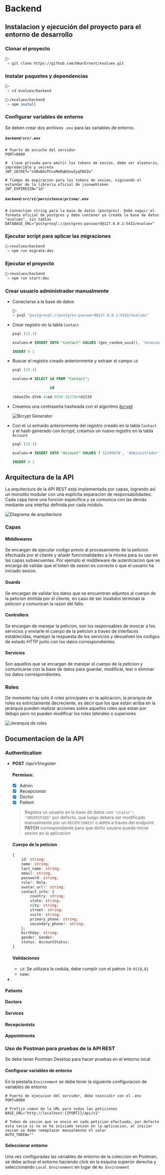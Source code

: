 # Backend

## Instalacion y ejecución del proyecto para el entorno de desarrollo

### Clonar el proyecto

```bash
📁~ 
 > git clone https://github.com/OmarErnest/evaluex.git
```
### Instalar paquetes y dependencias

```bash
📁~ 
 > cd evaluex/backend

📁~/evaluex/backend
 > npm install
```

### Configurar variables de entorno

Se deben crear dos archivos `.env` para las variables de entorno.

<h5 a><strong><code>backend/src/.env</code></strong></h5>

```shell
# Puerto de escucha del servidor
PORT=8080

#  Llave privada para emitir los tokens de sesion, debe ser aleatorio, impredecible y secreto
JWT_SECRET="sVBxB4cPCnvMeRqKUnwZyqFBGZo"

# Tiempo de expiracion para los tokens de sesion, siguiendo el estandar de la libreria oficial de jsonwebtoken
JWT_EXPIRESIN="1d"
```
<h5 a><strong><code>backend/src/v1/persistence/prisma/.env</code></strong></h5>

```shell
# Connection string para la base de datos (postgres). Debe seguir el formato oficial de postgres y debe contener ya creada la base de datos "evaluex", sin tablas
DATABASE_URL="postgresql://postgres:password@127.0.0.1:5432/evaluex"
```

### Ejecutar script para aplicar las migraciones

```bash
📁~/evaluex/backend
 > npm run migrate:dev
```
### Ejecutar el proyecto

```bash
📁~/evaluex/backend
 > npm run start:dev
```
### Crear usuario administrador manualmente

- Conectarse a la base de datos

	```bash
	📁~
	> psql "postgresql://postgres:password@127.0.0.1:5432/evaluex"
	```
- Crear registro en la tabla `Contact`

	```SQL
	psql (15.3)

	evaluex=# INSERT INTO "Contact" VALUES (gen_random_uuid(), 'Venezuela', 'Miranda', 'Caracas', 'Av. Principal', 'ABC-123', '+584120000000');

	INSERT 0 1
	```

- Buscar el registro creado anteriormente y extraer el campo `id` 
	
	```SQL
	psql (15.3)

	evaluex=# SELECT id FROM "Contact";

                 	 id
	--------------------------------------
 	cb6ee25e-d7e6-41ed-8936-25279e4d2119

	```

- Creamos una contraseña hasheada con el algoritmo *[bcrypt](https://bcrypt-generator.com/)*

	![Bcrypt Generator](https://i.imgur.com/HZM1vxN.png)

- Con el `id` extraido anteriormente del registro creado en la tabla `Contact` y el hash generado con *bcrypt*, creamos un nuevo registro en la tabla `Account`

	```SQL
	psql (15.3)

	evaluex=# INSERT INTO "Account" VALUES ('12345678', 'Administrador', 'Principal', 'admin@no-reply.com', '$2a$12$9FeJ7AV1nTZRZxwUWZp1Z.HvejTRHztL7UqGVVPkrty8G9EexSyTS', 'ADMIN', 'https://i.imgur.com/Zs3EoeR.png', 'cb6ee25e-d7e6-41ed-8936-25279e4d2119', '2000-01-01', 'M', now(), 'VERIFIED');

	INSERT 0 1
	```

## Arquitectura de la API

La arquitectura de la API REST está implementada por capas, logrando así un monolito modular con una explícita separación de responsabilidades. Cada capa tiene una función específica y se comunica con las demás mediante una interfaz definida por cada módulo. 

![Diagrama de arquitectura](https://i.imgur.com/iws9kim.png)

### Capas

#### Middlewares
Se encargan de ejecutar codigo previo al procesamiento de la peticion efectuada por el cliente y añadir funcionalidades a la misma para su uso en las capas subsecuentes. Por ejemplo el middleware de autenticacion que se encarga de validar que el token de sesion es correcto o que el usuario ha iniciado sesion.

#### Guards
Se encargan de validar los datos que se encuentran adjuntos al cuerpo de la peticion emitida por el cliente, en caso de ser invalidos terminan la peticion y comunican la razon del fallo.

#### Controllers
Se encargan de manejar la peticion, son los responsables de invocar a los servicios y enviarle el cuerpo de la peticion a traves de interfaces establecidas, manejan la respuesta de los servicios y devuelven los codigos de estado HTTP junto con los datos correspondientes.

#### Servicios
Son aquellos que se encargan de manejar el cuerpo de la peticion y comunicarse con la base de datos para guardar, modificar, leer o eliminar los datos correspondientes.

### Roles
De momento hay solo 4 roles principales en la aplicacion, la jerarquia de roles es extrictamente decreciente, es decir que los que estan arriba en la jerarquia pueden realizar acciones sobre aquellos roles que estan por debajo pero no pueden modificar los roles laterales o superiores

![Jerarquia de roles](https://i.imgur.com/AFy2fIt.png)

## Documentacion de la API

### Authentication


- **POST** */api/v1/register*

	#### Permisos:
	- [x] Admin
	- [x] Recepcionist
	- [x] Doctor
	- [x] Patient

	> Registra un usuario en la base de datos con `"status": "UNVERIFIED"` por defecto, que luego debera ser modificado manualmente por un `RECEPCIONIST` o `ADMIN` a traves del endpoint **PATCH** correspondiente para que dicho usuario pueda iniciar sesion en la aplicacion

	#### Cuerpo de la peticion
	```ts
	{
		id: string;
		name: string;
		last_name: string;
		email: string;
		password: string;
		role?: Role;
		avatar_url?: string;
		contact_info: {
			country: string;
			state: string;
			city: string;
			street: string;
			suite: string;
			primary_phone: string;
			secondary_phone?: string;
		};
		birthday: string;
		gender: Gender;
		status: AccountStatus;
	}
	```

	#### Validaciones
	- `id`:  Se utilizara la cedula, debe cumplir con el patron `[0-9]{8,8}`
	- `name`: 


- 

#### Patients

#### Doctors

#### Services

#### Recepcionists

#### Appointments

### Uso de Postman para pruebas de la API REST

Se debe tener Postman Desktop para hacer pruebas en el entorno local

#### Configurar variables de entorno
En la pestaña `Environment` se debe tener la siguiente configuracion de variables de entorno

```shell
# Puerto de ejecucion del servidor, debe coincidir con el .env
PORT=8080

# Prefijo comun de la URL para todas las peticiones
BASE_URL="http://localhost:{{PORT}}/api/v1"

# Token de sesion que se envia en cada peticion efectuada, por defecto esta vacio si no se ha iniciado sesion en la aplicacion, al iniciar sesion se debe reemplazar manualmente el valor
AUTH_TOKEN=""
```

#### Seleccionar entorno
Una vez configuradas las variables de entorno de la coleccion en Postman, se debe activar el entorno haciendo click en la esquina superior derecha y seleccionando `Local Environment` en lugar de `No Environment`

